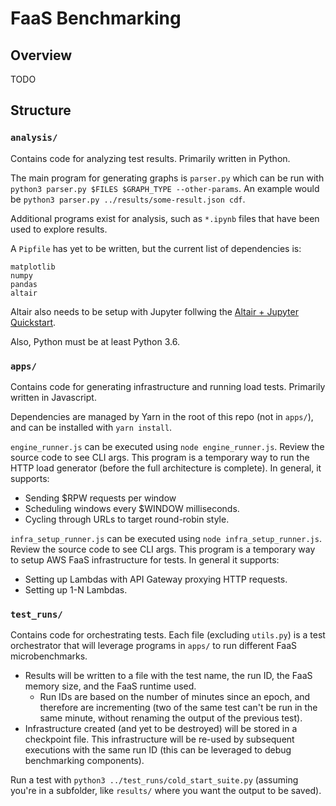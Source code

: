 # FaaS Benchmarking

## Overview

TODO

## Structure

### `analysis/`

Contains code for analyzing test results. Primarily written in Python.

The main program for generating graphs is `parser.py` which can be run with `python3 parser.py $FILES $GRAPH_TYPE --other-params`. An example would be `python3 parser.py ../results/some-result.json cdf`.

Additional programs exist for analysis, such as `*.ipynb` files that have been used to explore results.

A `Pipfile` has yet to be written, but the current list of dependencies is:

```
matplotlib
numpy
pandas
altair
```

Altair also needs to be setup with Jupyter follwing the [Altair + Jupyter Quickstart](https://altair-viz.github.io/getting_started/installation.html#quick-start-altair-notebook).

Also, Python must be at least Python 3.6.

### `apps/`

Contains code for generating infrastructure and running load tests. Primarily written in Javascript.

Dependencies are managed by Yarn in the root of this repo (not in `apps/`), and can be installed with `yarn install`.

`engine_runner.js` can be executed using `node engine_runner.js`. Review the source code to see CLI args. This program is a temporary way to run the HTTP load generator (before the full architecture is complete). In general, it supports:
* Sending $RPW requests per window
* Scheduling windows every $WINDOW milliseconds.
* Cycling through URLs to target round-robin style.

`infra_setup_runner.js` can be executed using `node infra_setup_runner.js`. Review the source code to see CLI args. This program is a temporary way to setup AWS FaaS infrastructure for tests. In general it supports:
* Setting up Lambdas with API Gateway proxying HTTP requests.
* Setting up 1-N Lambdas.

### `test_runs/`

Contains code for orchestrating tests. Each file (excluding `utils.py`) is a test orchestrator that will leverage programs in `apps/` to run different FaaS microbenchmarks.
* Results will be written to a file with the test name, the run ID, the FaaS memory size, and the FaaS runtime used.
  * Run IDs are based on the number of minutes since an epoch, and therefore are incrementing (two of the same test can't be run in the same minute, without renaming the output of the previous test).
* Infrastructure created (and yet to be destroyed) will be stored in a checkpoint file. This infrastructure will be re-used by subsequent executions with the same run ID (this can be leveraged to debug benchmarking components).

Run a test with `python3 ../test_runs/cold_start_suite.py` (assuming you're in a subfolder, like `results/` where you want the output to be saved).